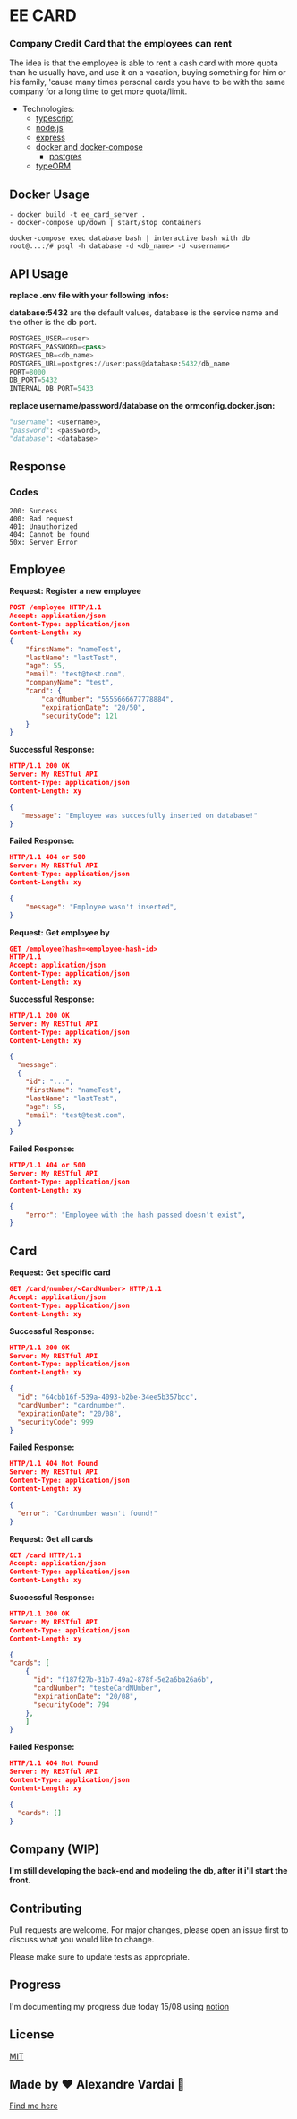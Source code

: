# EE CARD

### Company Credit Card that the employees can rent

The idea is that the employee is able to rent a cash card with more quota than he usually have, and use it on a vacation, buying something for him or his family, 'cause many times personal cards you have to be with the same company for a long time to get more quota/limit.

* Technologies:
  * [typescript](https://www.typescriptlang.org/)
  * [node.js](https://nodejs.org/en/)
  * [express](https://expressjs.com/)
  * [docker and docker-compose](https://www.docker.com/)
    * [postgres](https://www.postgresql.org/) 
  * [typeORM](https://typeorm.io/#/)

## Docker Usage
```
- docker build -t ee_card_server .
- docker-compose up/down | start/stop containers

docker-compose exec database bash | interactive bash with db
root@...:/# psql -h database -d <db_name> -U <username>
```
## API Usage
**replace .env file with your following infos:**

**database:5432** are the default values, database is the service name and the other is the db port.

```python
POSTGRES_USER=<user> 
POSTGRES_PASSWORD=<pass> 
POSTGRES_DB=<db_name>
POSTGRES_URL=postgres://user:pass@database:5432/db_name
PORT=8000 
DB_PORT=5432
INTERNAL_DB_PORT=5433
```

**replace username/password/database on the ormconfig.docker.json:**

```python
"username": <username>,
"password": <password>,
"database": <database>
```

## Response  
### Codes
```
200: Success
400: Bad request
401: Unauthorized
404: Cannot be found
50x: Server Error
```

## Employee

**Request:**
**Register a new employee**
```json
POST /employee HTTP/1.1
Accept: application/json
Content-Type: application/json
Content-Length: xy
{
	"firstName": "nameTest",
	"lastName": "lastTest",
	"age": 55,
	"email": "test@test.com",
	"companyName": "test",
	"card": {
		"cardNumber": "5555666677778884",
		"expirationDate": "20/50",
		"securityCode": 121
	}
}
```

**Successful Response:**
```json
HTTP/1.1 200 OK
Server: My RESTful API
Content-Type: application/json
Content-Length: xy

{
   "message": "Employee was succesfully inserted on database!"
}
```

**Failed Response:**
```json
HTTP/1.1 404 or 500
Server: My RESTful API
Content-Type: application/json
Content-Length: xy

{
    "message": "Employee wasn't inserted",
}
``` 

**Request:**
**Get employee by**
```json
GET /employee?hash=<employee-hash-id>  
HTTP/1.1
Accept: application/json
Content-Type: application/json
Content-Length: xy

```

**Successful Response:**
```json
HTTP/1.1 200 OK
Server: My RESTful API
Content-Type: application/json
Content-Length: xy

{
  "message": 
  {
  	"id": "...",
	"firstName": "nameTest",
	"lastName": "lastTest",
	"age": 55,
	"email": "test@test.com",
  }
}
```

**Failed Response:**
```json
HTTP/1.1 404 or 500
Server: My RESTful API
Content-Type: application/json
Content-Length: xy

{
    "error": "Employee with the hash passed doesn't exist",
}
``` 

## Card
**Request:**
**Get specific card**
```json
GET /card/number/<CardNumber> HTTP/1.1
Accept: application/json
Content-Type: application/json
Content-Length: xy

```
**Successful Response:**
```json
HTTP/1.1 200 OK
Server: My RESTful API
Content-Type: application/json
Content-Length: xy

{
  "id": "64cbb16f-539a-4093-b2be-34ee5b357bcc",
  "cardNumber": "cardnumber",
  "expirationDate": "20/08",
  "securityCode": 999
}
```

**Failed Response:**
```json
HTTP/1.1 404 Not Found
Server: My RESTful API
Content-Type: application/json
Content-Length: xy

{
  "error": "Cardnumber wasn't found!"
}
``` 

**Request:**
**Get all cards**
```json
GET /card HTTP/1.1
Accept: application/json
Content-Type: application/json
Content-Length: xy

```
**Successful Response:**
```json
HTTP/1.1 200 OK
Server: My RESTful API
Content-Type: application/json
Content-Length: xy

{
"cards": [
    {
      "id": "f187f27b-31b7-49a2-878f-5e2a6ba26a6b",
      "cardNumber": "testeCardNUmber",
      "expirationDate": "20/08",
      "securityCode": 794
    },
    ]
}
```

**Failed Response:**
```json
HTTP/1.1 404 Not Found
Server: My RESTful API
Content-Type: application/json
Content-Length: xy

{
  "cards": []
}
``` 

## Company (WIP)

**I'm still developing the back-end and modeling the db, after it i'll start the front.**


## Contributing
Pull requests are welcome. For major changes, please open an issue first to discuss what you would like to change.

Please make sure to update tests as appropriate.

## Progress
I'm documenting my progress due today 15/08 using [notion](https://www.notion.so/EE_CARD-99b245127f1544dc91727a1a5eccdf1f)

## License
[MIT](https://choosealicense.com/licenses/mit/)

## Made by ♥ Alexandre Vardai 👋 
[Find me here](https://www.linkedin.com/in/alexandre-vardai-b8255b15b/)
